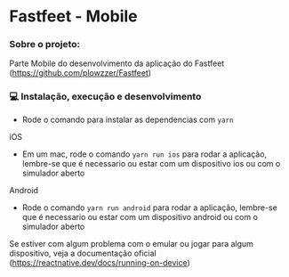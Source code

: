 # Fastfeet - Mobile

### Sobre o projeto:

Parte Mobile do desenvolvimento da aplicação do Fastfeet (https://github.com/plowzzer/Fastfeet)

### 💻 Instalação, execução e desenvolvimento

- Rode o comando para instalar as dependencias com `yarn`

iOS

- Em um mac, rode o comando `yarn run ios` para rodar a aplicação, lembre-se que é necessario ou estar com um dispositivo ios ou com o simulador aberto

Android

- Rode o comando `yarn run android` para rodar a aplicação, lembre-se que é necessario ou estar com um dispositivo android ou com o simulador aberto

Se estiver com algum problema com o emular ou jogar para algum dispositivo, veja a documentação oficial (https://reactnative.dev/docs/running-on-device)

